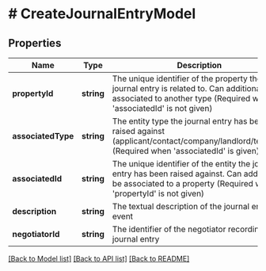 # # CreateJournalEntryModel

## Properties

Name | Type | Description | Notes
------------ | ------------- | ------------- | -------------
**propertyId** | **string** | The unique identifier of the property the journal entry is related to. Can additionally be associated to another type (Required when &#39;associatedId&#39; is not given) | [optional]
**associatedType** | **string** | The entity type the journal entry has been raised against (applicant/contact/company/landlord/tenancy) (Required when &#39;associatedId&#39; is given) | [optional]
**associatedId** | **string** | The unique identifier of the entity the journal entry has been raised against. Can additionally be associated to a property (Required when &#39;propertyId&#39; is not given) | [optional]
**description** | **string** | The textual description of the journal entry event |
**negotiatorId** | **string** | The identifier of the negotiator recording the journal entry | [optional]

[[Back to Model list]](../../README.md#models) [[Back to API list]](../../README.md#endpoints) [[Back to README]](../../README.md)
